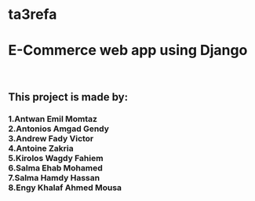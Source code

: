 # ta3refa
<h1>E-Commerce web app using Django </h1>  </br>
<h2> This project is made by:</br> <h3>
1.Antwan Emil Momtaz   </br>
2.Antonios Amgad Gendy </br>
3.Andrew Fady Victor  </br>
4.Antoine Zakria </br>
5.Kirolos Wagdy Fahiem  </br>
6.Salma Ehab Mohamed </br>
7.Salma Hamdy Hassan </br>
8.Engy Khalaf Ahmed Mousa </br> 
